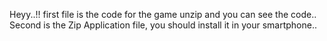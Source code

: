 Heyy..!!
first file is the code for the game unzip and you can see the code..
Second is the Zip Application file, you should install it in your smartphone..
